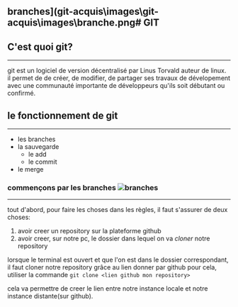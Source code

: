 branches](git-acquis\images\git-acquis\images\branche.png# GIT 
--------

## C'est quoi git?
-------------------
git est un logiciel de version décentralisé par Linus Torvald auteur de linux.
il permet de de créer, de modifier, de partager ses  travaux de dévelopement avec une communauté importante de développeurs qu'ils soit débutant ou confirmé.

## le fonctionnement de git
----------------------------

* les branches
* la sauvegarde
	* le add
	* le commit
* le merge

### commençons par les branches ![branches](C:\Users\Pierr\Desktop\Git\git-acquis\images\branche.png)
--------------------------------

tout d'abord, pour faire les choses dans les règles, il faut s'assurer de deux choses:

1. avoir creer un repository sur la plateforme github
2. avoir creer, sur notre pc, le dossier dans lequel on va *cloner* notre repository

lorsque le terminal est ouvert et que l'on est dans le dossier correspondant, il faut cloner notre repository grâce au lien donner par github
pour cela, utiliser la commande
`git clone <lien github mon repository>`

cela va permettre de creer le lien entre notre instance locale et notre instance distante(sur github).
